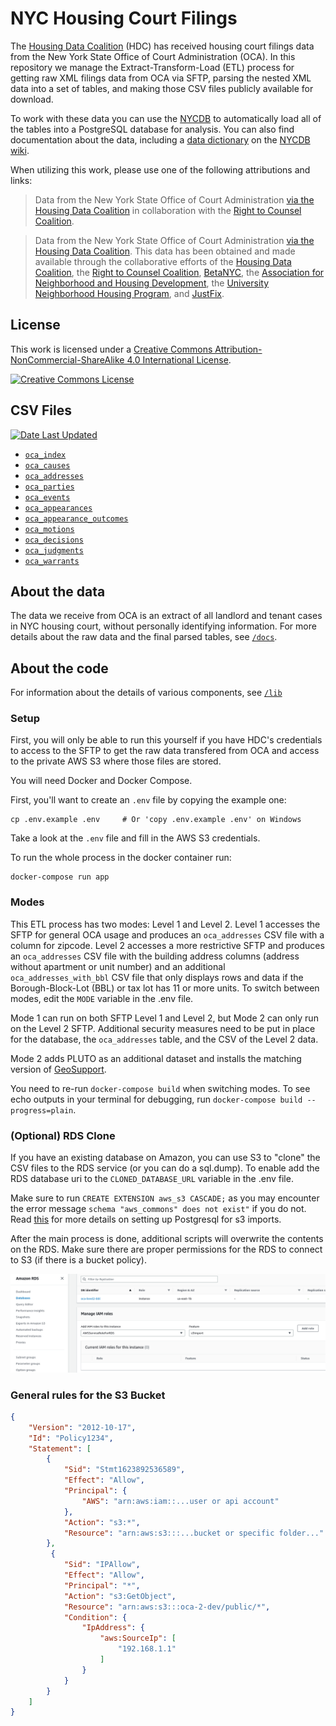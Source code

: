 # NYC Housing Court Filings

The [Housing Data Coalition](https://www.housingdatanyc.org/) (HDC) has received housing court filings data from the New York State Office of Court Administration (OCA). In this repository we manage the Extract-Transform-Load (ETL) process for getting raw XML filings data from OCA via SFTP, parsing the nested XML data into a set of tables, and making those CSV files publicly available for download.

To work with these data you can use the [NYCDB](https://github.com/nycdb/nycdb) to automatically load all of the tables into a PostgreSQL database for analysis. You can also find documentation about the data, including a [data dictionary](https://docs.google.com/spreadsheets/d/1GMDomQr8gEave6uLpLby9gQU0oMoGRL39kQdNbBJEqE) on the [NYCDB wiki](https://github.com/nycdb/nycdb/wiki/Dataset:-OCA-Housing-Court-Records).

When utilizing this work, please use one of the following attributions and links:

> Data from the New York State Office of Court Administration [via the Housing Data Coalition](https://github.com/housing-data-coalition/oca) in collaboration with the [Right to Counsel Coalition](https://www.righttocounselnyc.org/).

> Data from the New York State Office of Court Administration [via the Housing Data Coalition](https://github.com/housing-data-coalition/oca). This data has been obtained and made available through the collaborative efforts of the [Housing Data Coalition](https://www.housingdatanyc.org/), the [Right to Counsel Coalition](https://www.righttocounselnyc.org/), [BetaNYC](https://beta.nyc/), the [Association for Neighborhood and Housing Development](https://anhd.org/), the [University Neighborhood Housing Program](https://unhp.org), and [JustFix](https://www.justfix.org/).

## License 

This work is licensed under a [Creative Commons Attribution-NonCommercial-ShareAlike 4.0 International License](http://creativecommons.org/licenses/by-nc-sa/4.0/). 

<a rel="license" href="http://creativecommons.org/licenses/by-nc-sa/4.0/"><img alt="Creative Commons License" style="border-width:0" src="https://i.creativecommons.org/l/by-nc-sa/4.0/88x31.png" /></a>

## CSV Files

[![Date Last Updated](https://oca-data.s3.amazonaws.com/public/last-updated-shield.png)](https://oca-data.s3.amazonaws.com/public/last-updated-date.txt)

* [`oca_index`](https://s3.amazonaws.com/oca-data/public/oca_index.csv)
* [`oca_causes`](https://s3.amazonaws.com/oca-data/public/oca_causes.csv)
* [`oca_addresses`](https://s3.amazonaws.com/oca-data/public/oca_addresses.csv)
* [`oca_parties`](https://s3.amazonaws.com/oca-data/public/oca_parties.csv)
* [`oca_events`](https://s3.amazonaws.com/oca-data/public/oca_events.csv)
* [`oca_appearances`](https://s3.amazonaws.com/oca-data/public/oca_appearances.csv)
* [`oca_appearance_outcomes`](https://s3.amazonaws.com/oca-data/public/oca_appearance_outcomes.csv)
* [`oca_motions`](https://s3.amazonaws.com/oca-data/public/oca_motions.csv)
* [`oca_decisions`](https://s3.amazonaws.com/oca-data/public/oca_decisions.csv)
* [`oca_judgments`](https://s3.amazonaws.com/oca-data/public/oca_judgments.csv)
* [`oca_warrants`](https://s3.amazonaws.com/oca-data/public/oca_warrants.csv)


## About the data

The data we receive from OCA is an extract of all landlord and tenant cases in NYC housing court, without personally identifying information. For more details about the raw data and the final parsed tables, see [`/docs`](/docs).

## About the code

For information about the details of various components, see [`/lib`](/lib)

### Setup

First, you will only be able to run this yourself if you have HDC's credentials to access to the SFTP to get the raw data transfered from OCA and access to the private AWS S3 where those files are stored. 

You will need Docker and Docker Compose.

First, you'll want to create an `.env` file by copying the example one:

```
cp .env.example .env     # Or 'copy .env.example .env' on Windows
```

Take a look at the `.env` file and fill in the AWS S3 credentials.


To run the whole process in the docker container run:

```
docker-compose run app
```

### Modes

This ETL process has two modes: Level 1 and Level 2. Level 1 accesses the SFTP for general OCA usage and produces an `oca_addresses` CSV file with a column for zipcode. Level 2 accesses a more restrictive SFTP and produces an `oca_addresses` CSV file with the building address columns (address without apartment or unit number) and an additional `oca_addresses_with_bbl` CSV file that only displays rows and data if the Borough-Block-Lot (BBL) or tax lot has 11 or more units. To switch between modes, edit the `MODE` variable in the .env file.

Mode 1 can run on both SFTP Level 1 and Level 2, but Mode 2 can only run on the Level 2 SFTP. Additional security measures need to be put in place for the database, the `oca_addresses` table, and the CSV of the Level 2 data.

Mode 2 adds PLUTO as an additional dataset and installs the matching version of [GeoSupport](https://www.nyc.gov/site/planning/data-maps/open-data/dwn-gde-home.page).

You need to re-run `docker-compose build` when switching modes. To see echo outputs in your terminal for debugging, run `docker-compose build --progress=plain`.

### (Optional) RDS Clone

If you have an existing database on Amazon, you can use S3 to "clone" the CSV files to the RDS service (or you can do a sql.dump). To enable add  the RDS database uri to the `CLONED_DATABASE_URL` variable in the .env file. 

Make sure to run `CREATE EXTENSION aws_s3 CASCADE;` as you may encounter the error message `schema "aws_commons" does not exist"` if you do not. Read [this](https://docs.aws.amazon.com/AmazonRDS/latest/UserGuide/USER_PostgreSQL.S3Import.html) for more details on setting up Postgresql for s3 imports.

After the main process is done, additional scripts will overwrite the contents on the RDS. Make sure there are proper permissions for the RDS to connect to S3 (if there is a bucket policy).

![Adding IAM to allow for S3 access](./docs/rds_iam.png)

### General rules for the S3 Bucket

```json
{
    "Version": "2012-10-17",
    "Id": "Policy1234",
    "Statement": [
        {
            "Sid": "Stmt1623892536589",
            "Effect": "Allow",
            "Principal": {
                "AWS": "arn:aws:iam::...user or api account"
            },
            "Action": "s3:*",
            "Resource": "arn:aws:s3:::...bucket or specific folder..."
        },
         {
            "Sid": "IPAllow",
            "Effect": "Allow",
            "Principal": "*",
            "Action": "s3:GetObject",
            "Resource": "arn:aws:s3:::oca-2-dev/public/*",
            "Condition": {
                "IpAddress": {
                    "aws:SourceIp": [
                        "192.168.1.1"
                    ]
                }
            }
        }
    ]
}
```